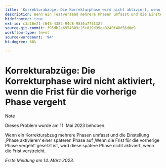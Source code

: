 ```yaml
---
title: 'Korrekturabzüge: Die Korrekturphase wird nicht aktiviert, wenn die Frist für die vorherige Phase vergeht'
description: Wenn ein Testversand mehrere Phasen umfasst und die Einstellung "Phase aktivieren"in einer späteren Phase auf "Wenn der Termin der vorherigen Phase vergeht"gesetzt ist, wird diese spätere Phase nicht aktiviert, wenn der Termin verstreicht.
hidefromtoc: true
exl-id: c3a16e21-f645-4382-94d8-9836a773132f
source-git-commit: f95db2a6954809c25c819d99ea3240f48d56d0e9
workflow-type: tm+mt
source-wordcount: '94'
ht-degree: 60%

---
```


# Korrekturabzüge: Die Korrekturphase wird nicht aktiviert, wenn die Frist für die vorherige Phase vergeht

<!--This article is on the WF and WFP TOC-->

>[!NOTE]
>
>Dieses Problem wurde am 11. Mai 2023 behoben.

Wenn ein Korrekturabzug mehrere Phasen umfasst und die Einstellung ‚Phase aktivieren‘ einer späteren Phase auf ‚Wenn die Frist für die vorherige Phase vergeht‘ gesetzt ist, wird diese spätere Phase nicht aktiviert, wenn die Frist verstreicht.

_Erste Meldung am 14. März 2023._
